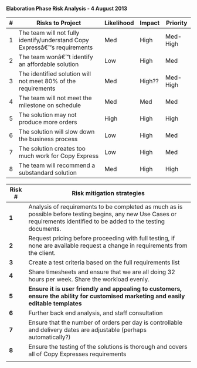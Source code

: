 **Elaboration Phase Risk Analysis - 4 August 2013**

| **\#** | **Risks to Project**                                                    | **Likelihood** | **Impact** | **Priority** |
| ------ | ----------------------------------------------------------------------- | -------------- | ---------- | ------------ |
| 1      | The team will not fully identify/understand Copy Expressâ€™s requirements | Med            | High       | Med-High     |
| 2      | The team wonâ€™t identify an affordable solution                          | Low            | High       | Med          |
| 3      | The identified solution will not meet 80% of the requirements           | Med            | High??     | Med-High     |
| 4      | The team will not meet the milestone on schedule                        | Med            | Med        | Med          |
| 5      | The solution may not produce more orders                                | High           | High       | High         |
| 6      | The solution will slow down the business process                        | Low            | High       | Med          |
| 7      | The solution creates too much work for Copy Express                     | Low            | High       | Med          |
| 8      | The team will recommend a substandard solution                          | Med            | High       | High         |

| **Risk \#** | **Risk mitigation strategies**                                                                                                                                            |
| ----------- | ------------------------------------------------------------------------------------------------------------------------------------------------------------------------- |
| **1**       | Analysis of requirements to be completed as much as is possible before testing begins, any new Use Cases or requirements identified to be added to the testing documents. |
| **2**       | Request pricing before proceeding with full testing, if none are available request a change in requirements from the client.                                              |
| **3**       | Create a test criteria based on the full requirements list                                                                                                                |
| **4**       | Share timesheets and ensure that we are all doing 32 hours per week. Share the workload evenly.                                                                           |
| **5**       | **Ensure it is user friendly and appealing to customers, ensure the ability for customised marketing and easily editable templates**                                      |
| **6**       | Further back end analysis, and staff consultation                                                                                                                         |
| **7**       | Ensure that the number of orders per day is controllable and delivery dates are adjustable (perhaps automatically?)                                                       |
| **8**       | Ensure the testing of the solutions is thorough and covers all of Copy Expresses requirements                                                                             |
|             |                                                                                                                                                                           |

